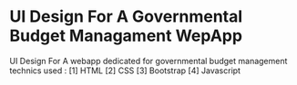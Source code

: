 # UI Design For A Governmental Budget Managament WepApp

UI Design For A webapp dedicated for governmental budget management 
technics used :
[1] HTML 
[2] CSS
[3] Bootstrap
[4] Javascript
